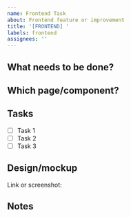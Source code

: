 ```yaml
---
name: Frontend Task
about: Frontend feature or improvement
title: '[FRONTEND] '
labels: frontend
assignees: ''
---
```


## What needs to be done?


## Which page/component?


## Tasks
- [ ] Task 1
- [ ] Task 2
- [ ] Task 3

## Design/mockup
Link or screenshot:

## Notes
